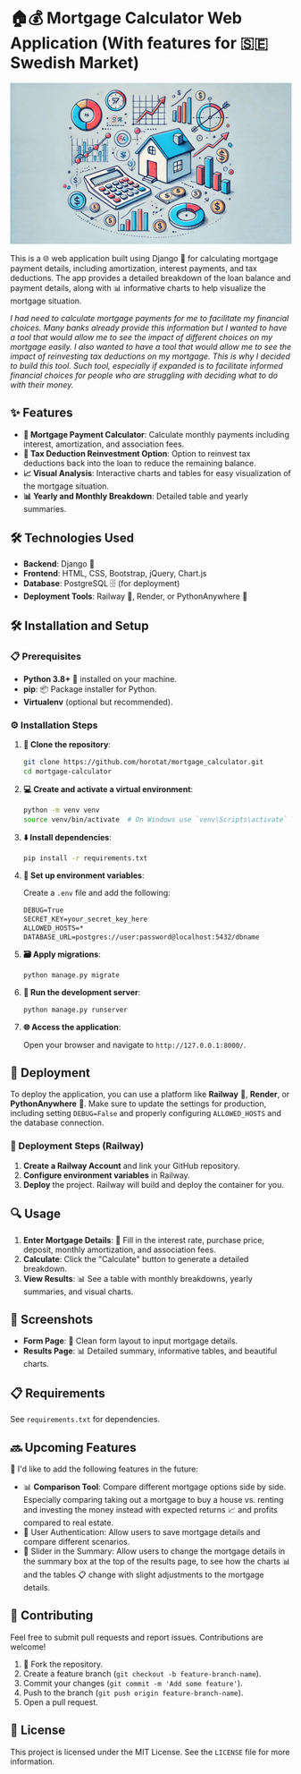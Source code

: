 # 🏠💰 Mortgage Calculator Web Application (With features for 🇸🇪 Swedish Market)

![Header Image](mortgage_calculator.jpg)

This is a 🌐 web application built using Django 🐍 for calculating mortgage payment details, including amortization, interest payments, and tax deductions. The app provides a detailed breakdown of the loan balance and payment details, along with 📊 informative charts to help visualize the mortgage situation.

*I had need to calculate mortgage payments for me to facilitate my financial choices. Many banks already provide this information but I wanted to have a tool that would allow me to see the impact of different choices on my mortgage easily. I also wanted to have a tool that would allow me to see the impact of reinvesting tax deductions on my mortgage. This is why I decided to build this tool. Such tool, especially if expanded is to facilitate informed financial choices for people who are struggling with deciding what to do with their money.*

## ✨ Features

- **📅 Mortgage Payment Calculator**: Calculate monthly payments including interest, amortization, and association fees.
- **💸 Tax Deduction Reinvestment Option**: Option to reinvest tax deductions back into the loan to reduce the remaining balance.
- **📈 Visual Analysis**: Interactive charts and tables for easy visualization of the mortgage situation.
- **📊 Yearly and Monthly Breakdown**: Detailed table and yearly summaries.

## 🛠️ Technologies Used

- **Backend**: Django 🐍
- **Frontend**: HTML, CSS, Bootstrap, jQuery, Chart.js
- **Database**: PostgreSQL 🗄️ (for deployment)
- **Deployment Tools**: Railway 🚄, Render, or PythonAnywhere 🐍

## 🛠️ Installation and Setup

### 📋 Prerequisites

- **Python 3.8+** 🐍 installed on your machine.
- **pip**: 📦 Package installer for Python.
- **Virtualenv** (optional but recommended).

### ⚙️ Installation Steps

1. **📂 Clone the repository**:

   ```bash
   git clone https://github.com/horotat/mortgage_calculator.git
   cd mortgage-calculator
   ```

2. **💻 Create and activate a virtual environment**:

   ```bash
   python -m venv venv
   source venv/bin/activate  # On Windows use `venv\Scripts\activate`
   ```

3. **⬇️ Install dependencies**:

   ```bash
   pip install -r requirements.txt
   ```

4. **🔧 Set up environment variables**:

   Create a `.env` file and add the following:

   ```
   DEBUG=True
   SECRET_KEY=your_secret_key_here
   ALLOWED_HOSTS=*
   DATABASE_URL=postgres://user:password@localhost:5432/dbname
   ```

5. **🗃️ Apply migrations**:

   ```bash
   python manage.py migrate
   ```

6. **🚀 Run the development server**:

   ```bash
   python manage.py runserver
   ```

7. **🌐 Access the application**:

   Open your browser and navigate to `http://127.0.0.1:8000/`.

## 🚀 Deployment

To deploy the application, you can use a platform like **Railway** 🚄, **Render**, or **PythonAnywhere** 🐍. Make sure to update the settings for production, including setting `DEBUG=False` and properly configuring `ALLOWED_HOSTS` and the database connection.

### 🚄 Deployment Steps (Railway)

1. **Create a Railway Account** and link your GitHub repository.
2. **Configure environment variables** in Railway.
3. **Deploy** the project. Railway will build and deploy the container for you.

## 🔍 Usage

1. **Enter Mortgage Details**: 📝 Fill in the interest rate, purchase price, deposit, monthly amortization, and association fees.
2. **Calculate**: Click the "Calculate" button to generate a detailed breakdown.
3. **View Results**: 📊 See a table with monthly breakdowns, yearly summaries, and visual charts.

## 📸 Screenshots

- **Form Page**: 📝 Clean form layout to input mortgage details.
- **Results Page**: 📊 Detailed summary, informative tables, and beautiful charts.

## 📋 Requirements

See `requirements.txt` for dependencies.

## 🔜 Upcoming Features

🔮 I'd like to add the following features in the future:

- 📊 **Comparison Tool**: Compare different mortgage options side by side. Especially comparing taking out a mortgage to buy a house vs. renting and investing the money instead with expected returns 📈 and profits compared to real estate.
- 👥 User Authentication: Allow users to save mortgage details and compare different scenarios.
- 🔄 Slider in the Summary: Allow users to change the mortgage details in the summary box at the top of the results page, to see how the charts 📊 and the tables 📋 change with slight adjustments to the mortgage details.

## 🤝 Contributing

Feel free to submit pull requests and report issues. Contributions are welcome!

1. 🍴 Fork the repository.
2. Create a feature branch (`git checkout -b feature-branch-name`).
3. Commit your changes (`git commit -m 'Add some feature'`).
4. Push to the branch (`git push origin feature-branch-name`).
5. Open a pull request.

## 📜 License

This project is licensed under the MIT License. See the `LICENSE` file for more information.